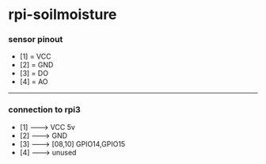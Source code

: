 # rpi-soilmoisture

### sensor pinout 
- [1] = VCC
- [2] = GND
- [3] = DO
- [4] = AO

---

### connection to rpi3
- [1] ---> VCC 5v
- [2] ---> GND
- [3] ---> [08,10] GPIO14,GPIO15
- [4] ---> unused

